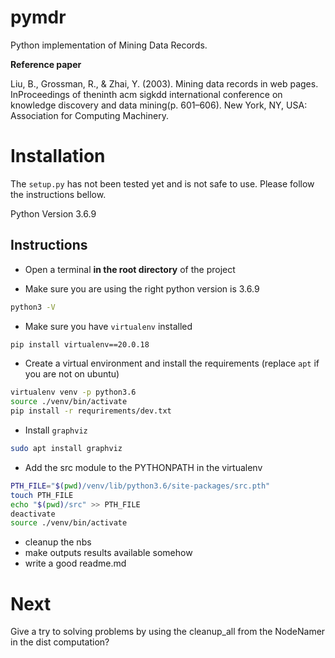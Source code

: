 # pymdr
Python implementation of Mining Data Records.

**Reference paper**

Liu, B., Grossman, R., & Zhai, Y. (2003). Mining data records in web pages. InProceedings of theninth acm sigkdd international conference on knowledge discovery and data mining(p. 601–606). New York, NY, USA: Association for Computing Machinery.

# Installation

The `setup.py` has not been tested yet and is not safe to use. Please follow the instructions bellow.

Python Version 3.6.9

## Instructions

- Open a terminal **in the root directory** of the project

- Make sure you are using the right python version is 3.6.9

```bash
python3 -V
```

- Make sure you have `virtualenv` installed

```bash
pip install virtualenv==20.0.18
```

- Create a virtual environment and install the requirements (replace `apt` if you are not on ubuntu)

```bash
virtualenv venv -p python3.6
source ./venv/bin/activate
pip install -r requrirements/dev.txt
```

- Install `graphviz`

```bash
sudo apt install graphviz
```

- Add the src module to the PYTHONPATH in the virtualenv

```bash
PTH_FILE="$(pwd)/venv/lib/python3.6/site-packages/src.pth"
touch PTH_FILE
echo "$(pwd)/src" >> PTH_FILE
deactivate
source ./venv/bin/activate
```

- cleanup the nbs
- make outputs results available somehow
- write a good readme.md

# Next

Give a try to solving problems by using the cleanup_all from the NodeNamer in the dist computation?